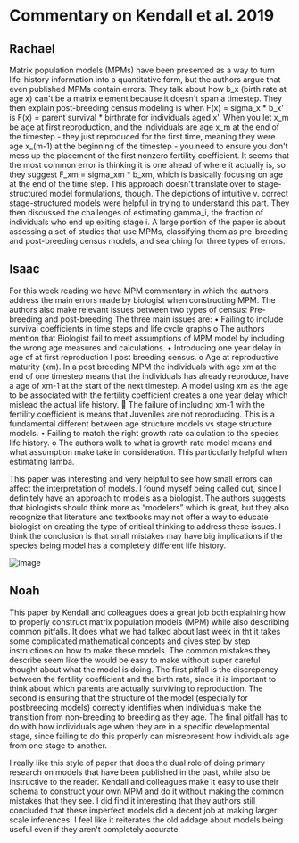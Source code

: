 # Commentary on Kendall et al. 2019






## Rachael 
Matrix population models (MPMs) have been presented as a way to turn life-history information into a quantitative form, but the authors argue that even published MPMs contain errors. They talk about how b_x (birth rate at age x) can't be a matrix element because it doesn't span a timestep. They then explain post-breeding census modeling is when F(x) = sigma_x * b_x' is F(x) = parent survival * birthrate for individuals aged x'. When you let x_m be age at first reproduction, and the individuals are age x_m at the end of the timestep - they just reproduced for the first time, meaning they were age x_(m-1) at the beginning of the timestep - you need to ensure you don't mess up the placement of the first nonzero fertility coefficient. It seems that the most common error is thinking it is one ahead of where it actually is, so they suggest F_xm = sigma_xm * b_xm, which is basically focusing on age at the end of the time step. This approach doesn't translate over to stage-structured model formulations, though. The depictions of intuitive v. correct stage-structured models were helpful in trying to understand this part. They then discussed the challenges of estimating gamma_i, the fraction of individuals who end up exiting stage i. A large portion of the paper is about assessing a set of studies that use MPMs, classifying them as pre-breeding and post-breeding census models, and searching for three types of errors.

## Isaac

For this week reading we have MPM commentary in which the authors address the main errors made by biologist when constructing MPM. The authors also make relevant issues between two types of census: Pre-breeding and post-breeding  The three main issues are: 
•	Failing to include survival coefficients in time steps and life cycle graphs
    o	The authors mention that Biologist  fail to meet assumptions of MPM model by including the wrong age measures and calculations.
•	Introducing one year delay in age of at first reproduction I post breeding census. 
    o	Age at reproductive maturity (xm). In a post breeding MPM the individuals with age xm at the end of one timestep means that the individuals has already reproduce, have a age of xm-1 at the start of the next timestep. A model using xm as the age to be associated with the fertility coefficient creates a one year delay which mislead the actual life history.
      	The failure of including xm-1 with the fertility coefficient is means that Juveniles are not reproducing. This is a fundamental different between age structure models vs stage structure models. 
•	Failing to match the right growth rate calculation to the species life history.
    o	The authors walk to what is growth rate model means and what assumption make take in consideration. This particularly helpful when estimating lamba. 
    
This paper was interesting and very helpful to see how small errors can affect the interpretation of models. I found myself being called out, since I definitely have an approach to models as a biologist. The authors suggests that biologists should think more as “modelers” which is great, but they also recognize that literature and textbooks may not offer a way to educate biologist on creating the type of critical thinking to address these issues. I think the conclusion is that small mistakes may have big implications if the species being model has a completely different life history. 


![image](https://user-images.githubusercontent.com/92698815/142801250-57ea1bce-82ac-48ca-98fe-4d73b7e8567e.png)

## Noah

This paper by Kendall and colleagues does a great job both explaining how to properly construct matrix population models (MPM) while also describing common pitfalls.
It does what we had talked about last week in tht it takes some complicated mathematical concepts and gives step by step instructions on how to make these models.
The common mistakes they describe seem like the would be easy to make without super careful thought about what the model is doing.
The first pitfall is the discrepency between the fertility coefficient and the birth rate, since it is important to think about which parents are actually surviving to reproduction.
The second is ensuring that the structure of the model (especially for postbreeding models) correctly identifies when individuals make the transition from non-breeding to breeding as they age.
The final pitfall has to do with how individuals age when they are in a specific developmental stage, since failing to do this properly can misrepresent how individuals age from one stage to another.

I really like this style of paper that does the dual role of doing primary research on models that have been published in the past, while also be instructive to the reader.
Kendall and colleagues make it easy to use their schema to construct your own MPM and do it without making the common mistakes that they see.
I did find it interesting that they authors still concluded that these imperfect models did a decent job at making larger scale inferences.
I feel like it reiterates the old addage about models being useful even if they aren't completely accurate.
